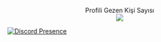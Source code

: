  <p align="center"> 
Profili Gezen Kişi Sayısı<br>
  
 <img src="https://profile-counter.glitch.me/ravgar/count.svg" />
</p>

[![Discord Presence](https://lanyard.cnrad.dev/api/921504197675991131)](https://discord.com/users/921504197675991131)
